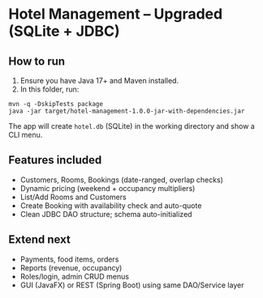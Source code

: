 # Hotel Management – Upgraded (SQLite + JDBC)

## How to run
1) Ensure you have Java 17+ and Maven installed.
2) In this folder, run:
```
mvn -q -DskipTests package
java -jar target/hotel-management-1.0.0-jar-with-dependencies.jar
```
The app will create `hotel.db` (SQLite) in the working directory and show a CLI menu.

## Features included
- Customers, Rooms, Bookings (date-ranged, overlap checks)
- Dynamic pricing (weekend + occupancy multipliers)
- List/Add Rooms and Customers
- Create Booking with availability check and auto-quote
- Clean JDBC DAO structure; schema auto-initialized

## Extend next
- Payments, food items, orders
- Reports (revenue, occupancy)
- Roles/login, admin CRUD menus
- GUI (JavaFX) or REST (Spring Boot) using same DAO/Service layer
